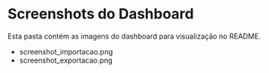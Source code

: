 # Screenshots do Dashboard

Esta pasta contém as imagens do dashboard para visualização no README.

- screenshot_importacao.png
- screenshot_exportacao.png
